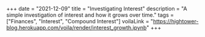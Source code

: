 +++
date = "2021-12-09"
title = "Investigating Interest"
description = "A simple investigation of interest and how it grows over time."
tags = ["Finances", "Interest", "Compound Interest"]
voilaLink = "https://hightower-blog.herokuapp.com/voila/render/interest_growth.ipynb"
+++
